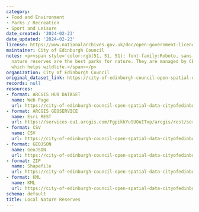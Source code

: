 ```yaml
---
category:
- Food and Environment
- Parks / Recreation
- Sport and Leisure
date_created: '2024-02-23'
date_updated: '2024-02-23'
license: https://www.nationalarchives.gov.uk/doc/open-government-licence/version/3/
maintainer: City of Edinburgh Council
notes: <p><span style='color:rgb(51, 51, 51); font-family:Roboto, sans-serif; font-size:16px;'>Local
  nature reserves are the best parks for nature. They are managed by CEC in a way
  which helps wildlife.</span></p>
organization: City of Edinburgh Council
original_dataset_link: https://city-of-edinburgh-council-open-spatial-data-cityofedinburgh.hub.arcgis.com/datasets/cityofedinburgh::local-nature-reserves-1
records: null
resources:
- format: ARCGIS HUB DATASET
  name: Web Page
  url: https://city-of-edinburgh-council-open-spatial-data-cityofedinburgh.hub.arcgis.com/datasets/cityofedinburgh::local-nature-reserves-1
- format: ARCGIS GEOSERVICE
  name: Esri REST
  url: https://services-eu1.arcgis.com/FgpikkYuSUOuITxp/arcgis/rest/services/Local_Nature_Reserves/FeatureServer/50
- format: CSV
  name: CSV
  url: https://city-of-edinburgh-council-open-spatial-data-cityofedinburgh.hub.arcgis.com/api/download/v1/items/35a96d756519412a8d1d5ce6f503c17a/csv?layers=50
- format: GEOJSON
  name: GeoJSON
  url: https://city-of-edinburgh-council-open-spatial-data-cityofedinburgh.hub.arcgis.com/api/download/v1/items/35a96d756519412a8d1d5ce6f503c17a/geojson?layers=50
- format: ZIP
  name: Shapefile
  url: https://city-of-edinburgh-council-open-spatial-data-cityofedinburgh.hub.arcgis.com/api/download/v1/items/35a96d756519412a8d1d5ce6f503c17a/shapefile?layers=50
- format: KML
  name: KML
  url: https://city-of-edinburgh-council-open-spatial-data-cityofedinburgh.hub.arcgis.com/api/download/v1/items/35a96d756519412a8d1d5ce6f503c17a/kml?layers=50
schema: default
title: Local Nature Reserves
---
```

